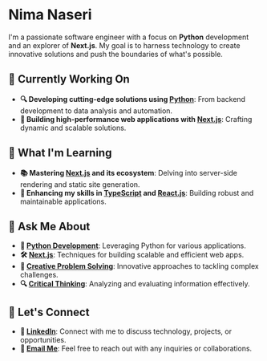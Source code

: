 #  Nima Naseri

I'm a passionate software engineer with a focus on **Python** development and an explorer of **Next.js**. My goal is to harness technology to create innovative solutions and push the boundaries of what's possible.

## 🔭 Currently Working On
- **🔍 Developing cutting-edge solutions using [Python](https://www.python.org/)**: From backend development to data analysis and automation.
- **🚀 Building high-performance web applications with [Next.js](https://nextjs.org/)**: Crafting dynamic and scalable solutions.

## 🌱 What I'm Learning
- **📚 Mastering [Next.js](https://nextjs.org/) and its ecosystem**: Delving into server-side rendering and static site generation.
- **🔧 Enhancing my skills in [TypeScript](https://www.typescriptlang.org/) and [React.js](https://reactjs.org/)**: Building robust and maintainable applications.

## 💬 Ask Me About
- **🐍 [Python Development](https://www.python.org/about/)**: Leveraging Python for various applications.
- **🛠️ [Next.js](https://nextjs.org/)**: Techniques for building scalable and efficient web apps.
- **🧠 [Creative Problem Solving](https://en.wikipedia.org/wiki/Problem_solving)**: Innovative approaches to tackling complex challenges.
- **🔍 [Critical Thinking](https://www.skillsyouneed.com/learn/critical-thinking.html)**: Analyzing and evaluating information effectively.

## 🤝 Let's Connect
- **🔗 [LinkedIn](https://ir.linkedin.com/in/naseridev/)**: Connect with me to discuss technology, projects, or opportunities.
- **📧 [Email Me](mailto:naseridev@gmail.com)**: Feel free to reach out with any inquiries or collaborations.


